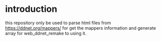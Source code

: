 # introduction

this repository only be used to parse html files from <https://ddnet.org/mappers/> for get the mappers information and generate array for web_ddnet_remake to using it.
